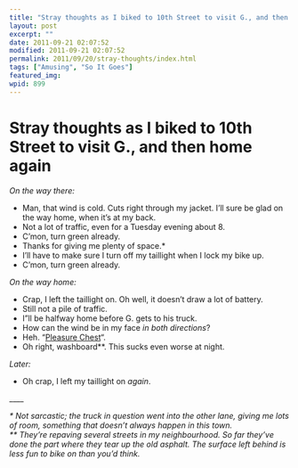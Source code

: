 ```yaml
---
title: "Stray thoughts as I biked to 10th Street to visit G., and then home again"
layout: post
excerpt: ""
date: 2011-09-21 02:07:52
modified: 2011-09-21 02:07:52
permalink: 2011/09/20/stray-thoughts/index.html
tags: ["Amusing", "So It Goes"]
featured_img: 
wpid: 899
---
```


# Stray thoughts as I biked to 10th Street to visit G., and then home again

*On the way there:*

- Man, that wind is cold. Cuts right through my jacket. I’ll sure be glad on the way home, when it’s at my back.
- Not a lot of traffic, even for a Tuesday evening about 8.
- C’mon, turn green already.
- Thanks for giving me plenty of space.\*
- I’ll have to make sure I turn off my taillight when I lock my bike up.
- C’mon, turn green already.

*On the way home:*

- Crap, I left the taillight on. Oh well, it doesn’t draw a lot of battery.
- Still not a pile of traffic.
- I”ll be halfway home before G. gets to his truck.
- How can the wind be in my face *in both directions*?
- Heh. “[Pleasure Chest](http://g.co/maps/g6sts)“.
- Oh right, washboard\*\*. This sucks even worse at night.

*Later:*

- Oh crap, I left my taillight on *again*.

\_\_\_\_

*\* Not sarcastic; the truck in question went into the other lane, giving me lots of room, something that doesn’t always happen in this town.  
\*\* They’re repaving several streets in my neighbourhood. So far they’ve done the part where they tear up the old asphalt. The surface left behind is less fun to bike on than you’d think.*